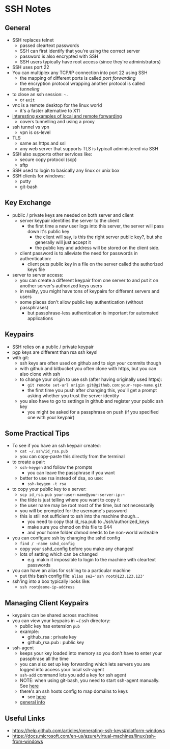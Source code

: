 SSH Notes
========

## General
- SSH replaces telnet
    - passed cleartext passwords
    - SSH can first identify that you're using the correct server
    - password is also encrypted with SSH
    - SSH users typically have root access (since they're administrators)
- SSH uses port 22
- You can multiplex any TCP/IP connection into port 22 using SSH
    - the mapping of different ports is called *port forwarding*
    - the encryption protocol wrapping another protocol is called *tunneling*
- to close an ssh session: `~.`
  - or `exit`
- vnc is a remote desktop for the linux world
    - it's a faster alternative to X11
- [interesting examples of local and remote forwarding](https://www.youtube.com/watch?v=g_Row8zEJZc)
    - covers tunnelling and using a proxy
- ssh tunnel vs vpn
  - vpn is os-level
- TLS
    - same as https and ssl
    - any web server that supports TLS is typicall administered via SSH
- SSH also supports other services like:
    - secure copy protocol (scp)
    - sftp
- SSH used to login to basically any linux or unix box
- SSH clients for windows:
    - putty
    - git-bash

## Key Exchange
- public / private keys are needed on both server and client
    - server keypair identifies the server to the client
        - the first time a new user logs into this server, the server will pass down it's public key
            - the client will say, is this the right server public key?, but she generally will just accept it
            - the public key and address will be stored on the client side.
    - client password is to alleviate the need for passwords in authentication:        
        - client puts public key in a file on the server called the authorized keys file
- server to server access:
    - you can create a different keypair from one server to and put it on another server's authorized keys users
    - in reality, you might have tons of keypairs for different servers and users
    - some places don't allow public key authentication (without passphrases)
        - but passphrase-less authentication is important for automated applications
      
## Keypairs
- SSH relies on a public / private keypair
- pgp keys are different than rsa ssh keys!
- with git:
    - ssh keys are often used on github and  to sign your commits though
    - with github and bitbucket you often clone with https, but you can also clone with ssh
    - to change your origin to use ssh (after having originally used https):
        - `git remote set-url origin git@github.com:your-repo-name.git`
        - the first time you push after changing this, you'll get a prompt asking whether you trust the server identity
    - you also have to go to settings in github and register your public ssh key
        - you might be asked for a passphrase on push (if you specified one with your keypair)

## Some Practical Tips
- To see if you have an ssh keypair created:
    - `cat ~/.ssh/id_rsa.pub`
    - you can copy-paste this directly from the terminal
- to create a pair:
    - `ssh-keygen` and follow the prompts
        - you can leave the passphrase if you want
    - better to use rsa instead of dsa, so use:
        - `ssh-keygen -t rsa`
- to copy your public key to a server:
    - `scp id_rsa.pub your-user-name@your-server-ip:~`
    - the tilde is just telling where you want to copy it
    - the user name may be root most of the time, but not necessarily
    - you will be prompted for the username's password
    - this is still not sufficient to ssh into the machine though...
        - you need to copy that id_rsa.pub to ./ssh/authorized_keys
        - make sure you chmod on this file to 644
        - and your home folder chmod needs to be non-world writeable
- you can configure ssh by changing the sshd config
    - `find / -name sshd_config`
    - copy your sshd_config before you make any changes!
    - lots of setting which can be changed
        - e.g. makin it impossible to login to the machine with cleartext passwords
- you can have an alias for ssh'ing to a particular machine
    - put this bash config file: `alias se2='ssh root@123.123.123'`
- ssh'ing into a box typically looks like:
    - `ssh root@some-ip-address`


## Managing Client Keypairs
- keypairs can be shared across machines
- you can view your keypairs in ~/.ssh directory:
    - public key has extension `pub`
    - example:
        - github_rsa : private key
        - github_rsa.pub : public key
- ssh-agent
    - keeps your key loaded into memory so you don't have to enter your passphrase all the time
    - you can also set up key forwarding which lets servers you are logged into access your local ssh-agent
    - `ssh-add` command lets you add a key for ssh agent
    - NOTE: when using git-bash, you need to start ssh-agent manually. See [here](https://help.github.com/articles/working-with-ssh-key-passphrases/#auto-launching-ssh-agent-on-msysgit)
    - there's an ssh hosts config to map domains to keys
        - see [here](https://superuser.com/questions/287651/can-i-have-multiple-ssh-keys-in-my-ssh-folder)
    - [general info](https://developer.github.com/v3/guides/using-ssh-agent-forwarding/)

## Useful Links
- https://help.github.com/articles/generating-ssh-keys#platform-windows
- https://docs.microsoft.com/en-us/azure/virtual-machines/linux/ssh-from-windows

  



